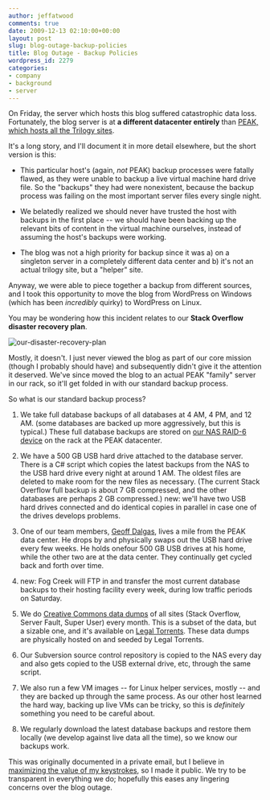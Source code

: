 ```yaml
---
author: jeffatwood
comments: true
date: 2009-12-13 02:10:00+00:00
layout: post
slug: blog-outage-backup-policies
title: Blog Outage - Backup Policies
wordpress_id: 2279
categories:
- company
- background
- server
---
```



On Friday, the server which hosts this blog suffered catastrophic data loss. Fortunately, the blog server is at **a different datacenter entirely** than [PEAK, which hosts all the Trilogy sites](http://blog.stackoverflow.com/2009/02/new-datacenter-migration/).



It's a long story, and I'll document it in more detail elsewhere, but the short version is this:







  * This particular host's (again, _not_ PEAK)  backup processes were fatally flawed, as they were unable to backup a live virtual machine hard drive file. So the "backups" they had were nonexistent, because the backup process was failing on the most important server files every single night.

  * We belatedly realized we should never have trusted the host with backups in the first place -- we should have been backing up the relevant bits of content in the virtual machine ourselves, instead of assuming the host's backups were working.

  * The blog was not a high priority for backup since it was a) on a singleton server in a completely different data center and b) it's not an actual trilogy site, but a "helper" site.




Anyway, we were able to piece together a backup from different sources, and I took this opportunity to move the blog from WordPress on Windows (which has been _incredibly_ quirky) to WordPress on Linux.



You may be wondering how this incident relates to our **Stack Overflow disaster recovery plan**. 



![our-disaster-recovery-plan](/blog/images/wordpress/our-disaster-recovery-plan.png)



Mostly, it doesn't. I just never viewed the blog as part of our core mission (though I probably should have) and subsequently didn't give it the attention it deserved. We've since moved the blog to an actual PEAK "family" server in our rack, so it'll get folded in with our standard backup process.



So what is our standard backup process?







  1. We take full database backups of all databases at 4 AM, 4 PM, and 12 AM. (some databases are backed up more aggressively, but this is typical.) These full database backups are stored on [our NAS RAID-6 device](http://blog.stackoverflow.com/2009/02/our-backup-strategy-inexpensive-nas/) on the rack at the PEAK datacenter.

  2. We have a 500 GB USB hard drive attached to the database server. There is a C# script which copies the latest backups from the NAS to the USB hard drive every night at around 1 AM. The oldest files are deleted to make room for the new files as necessary. (The current Stack Overflow full backup is about 7 GB compressed, and the other databases are perhaps 2 GB compressed.) new: we'll have two USB hard drives connected and do identical copies in parallel in case one of the drives develops problems.

  3. One of our team members, [Geoff Dalgas](http://blog.stackoverflow.com/2009/05/welcome-stack-overflow-valued-associate-00003/), lives a mile from the PEAK data center. He drops by and physically swaps out the USB hard drive every few weeks. He holds onefour 500 GB USB drives at his home, while the other two are at the data center. They continually get cycled back and forth over time.

  4. new: Fog Creek will FTP in and transfer the most current database backups to their hosting facility every week, during low traffic periods on Saturday.

  5. We do [Creative Commons data dumps](http://blog.stackoverflow.com/category/cc-wiki-dump/) of all sites (Stack Overflow, Server Fault, Super User) every month. This is a subset of the data, but a sizable one, and it's available on [Legal Torrents](http://www.legaltorrents.com/creators/146-stack-overflow-data-dump). These data dumps are physically hosted on and seeded by Legal Torrents.

  6. Our Subversion source control repository is copied to the NAS every day and also gets copied to the USB external drive, etc, through the same script.

  7. We also run a few VM images -- for Linux helper services, mostly -- and they are backed up through the same process. As our other host learned the hard way, backing up live VMs can be tricky, so this is _definitely_ something you need to be careful about.

  8. We regularly download the latest database backups and restore them locally (we develop against live data all the time), so we know our backups work.




This was originally documented in a private email, but I believe in [maximizing the value of my keystrokes](http://www.codinghorror.com/blog/archives/000854.html), so I made it public. We try to be transparent in everything we do; hopefully this eases any lingering concerns over the blog outage.

